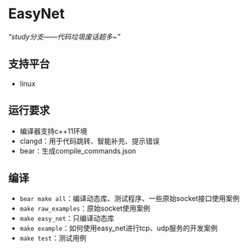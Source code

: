 # EasyNet

*“study分支——代码垃圾废话超多~”*

## 支持平台
- linux

## 运行要求
- 编译器支持c++11环境
- clangd：用于代码跳转、智能补充、提示错误
- bear：生成compile_commands.json

## 编译
- `bear make all`：编译动态库、测试程序、一些原始socket接口使用案例
- `make raw_examples`：原始socket使用案例
- `make easy_net`：只编译动态库
- `make example`：如何使用easy_net进行tcp、udp服务的开发案例
- `make test`：测试用例